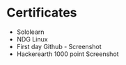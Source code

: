 # Certificates
* Sololearn
* NDG Linux
* First day Github - Screenshot
* Hackerearth 1000 point Screenshot

